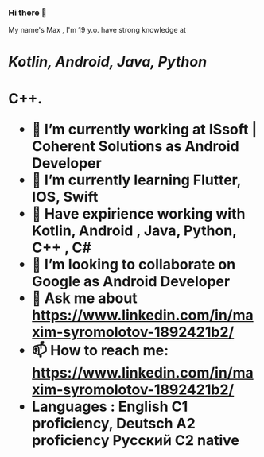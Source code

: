 ### Hi there 👋
My name's Max , I'm 19 y.o. have strong knowledge at <h1><b><i>Kotlin, Android, Java, Python</i></b><h1> C++.

- 🔭 I’m currently working at ISsoft | Coherent Solutions as Android Developer
- 🌱 I’m currently learning Flutter, IOS, Swift
- 💪 Have expirience working with Kotlin, Android , Java, Python, C++ , C# 
- 👯 I’m looking to collaborate on Google as Android Developer
- 💬 Ask me about https://www.linkedin.com/in/maxim-syromolotov-1892421b2/
- 📫 How to reach me: https://www.linkedin.com/in/maxim-syromolotov-1892421b2/
- Languages : English C1 proficiency,
              Deutsch A2 proficiency
              Русский C2 native
